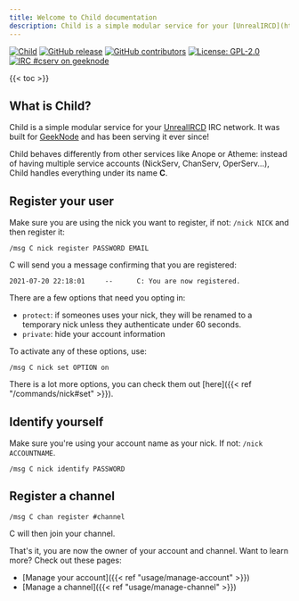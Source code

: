 ```yaml
---
title: Welcome to Child documentation
description: Child is a simple modular service for your [UnrealIRCD](https://unrealircd.org) IRC network. It was built for [GeekNode](https://geeknode.org) and has been serving it ever since!
---
```


<!-- markdownlint-capture -->
<!-- markdownlint-disable MD033 -->

<span class="badge-placeholder">[![Child](https://circleci.com/gh/Ethylix/child.svg?style=svg)](https://circleci.com/gh/Ethylix/child)</span>
<span class="badge-placeholder">[![GitHub release](https://img.shields.io/github/v/release/ethylix/child)](https://github.com/ethylix/child/releases/latest)</span>
<span class="badge-placeholder">[![GitHub contributors](https://img.shields.io/github/contributors/ethylix/child)](https://github.com/ethylix/child/graphs/contributors)</span>
<span class="badge-placeholder">[![License: GPL-2.0](https://img.shields.io/github/license/ethylix/child)](https://github.com/ethylix/child/blob/main/LICENSE)</span>
<span class="badge-placeholder">[![IRC #cserv on geeknode](https://img.shields.io/badge/geeknode-%23cserv-brightgreen)](irc://irc.geeknode.org:6697/cserv)</span>

<!-- markdownlint-restore -->



{{< toc >}}

## What is Child?

Child is a simple modular service for your [UnrealIRCD](https://unrealircd.org) IRC network. It was built for [GeekNode](https://geeknode.org) and has been serving it ever since!

Child behaves differently from other services like Anope or  Atheme: instead of having multiple service accounts (NickServ, ChanServ, OperServ...), Child handles everything under its name **C**.


## Register your user
Make sure you are using the nick you want to register, if not: `/nick NICK` and then register it:
```
/msg C nick register PASSWORD EMAIL
```

C will send you a message confirming that you are registered:
```
2021-07-20 22:18:01     --      C: You are now registered.
```

There are a few options that need you opting in:
- `protect`: if someones uses your nick, they will be renamed to a temporary nick unless they authenticate under 60 seconds.
- `private`: hide your account information

To activate any of these options, use:
```
/msg C nick set OPTION on
```

There is a lot more options, you can check them out [here]({{< ref "/commands/nick#set" >}}).

## Identify yourself
Make sure you're using your account name as your nick. If not: `/nick ACCOUNTNAME`.
```
/msg C nick identify PASSWORD
```

## Register a channel
```
/msg C chan register #channel
```

C will then join your channel.

That's it, you are now the owner of your account and channel. Want to learn more? Check out these pages:
- [Manage your account]({{< ref "usage/manage-account" >}})
- [Manage a channel]({{< ref "usage/manage-channel" >}})
